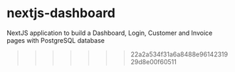 # nextjs-dashboard
NextJS application to build a Dashboard, Login, Customer and Invoice pages with PostgreSQL database
>>>>>>> 22a2a534f31a6a8488e9614231929d8e00f60511
